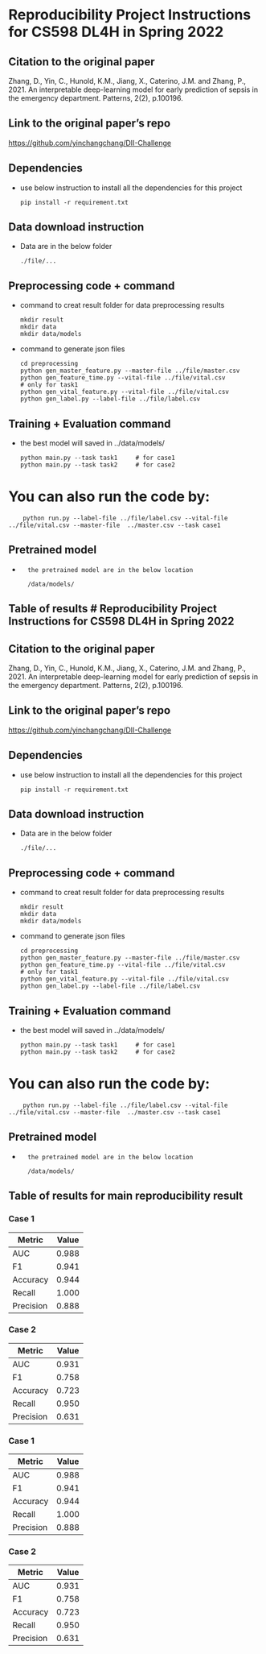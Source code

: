 # Reproducibility Project Instructions for CS598 DL4H in Spring 2022

## Citation to the original paper

Zhang, D., Yin, C., Hunold, K.M., Jiang, X., Caterino, J.M. and Zhang, P., 2021.
An interpretable deep-learning model for early prediction of sepsis in the emergency department. Patterns, 2(2), p.100196.

## Link to the original paper’s repo

https://github.com/yinchangchang/DII-Challenge


## Dependencies
-	use below instruction to install all the dependencies for this project
	
		pip install -r requirement.txt

## Data download instruction
-	Data are in the below folder
		
		./file/...
## Preprocessing code + command

-	command to creat result folder for data preprocessing results

		mkdir result
		mkdir data
		mkdir data/models

-	command to generate json files 

		cd preprocessing
		python gen_master_feature.py --master-file ../file/master.csv
		python gen_feature_time.py --vital-file ../file/vital.csv				# only for task1
		python gen_vital_feature.py --vital-file ../file/vital.csv
		python gen_label.py --label-file ../file/label.csv

## Training + Evaluation command
-	the best model will saved in ../data/models/
		
		python main.py --task task1		# for case1
		python main.py --task task2		# for case2

#	You can also run the code by:

		python run.py --label-file ../file/label.csv --vital-file ../file/vital.csv --master-file  ../master.csv --task case1


## Pretrained model
-       the pretrained model are in the below location
       		
		/data/models/

## Table of results # Reproducibility Project Instructions for CS598 DL4H in Spring 2022

## Citation to the original paper

Zhang, D., Yin, C., Hunold, K.M., Jiang, X., Caterino, J.M. and Zhang, P., 2021.
An interpretable deep-learning model for early prediction of sepsis in the emergency department. Patterns, 2(2), p.100196.

## Link to the original paper’s repo

https://github.com/yinchangchang/DII-Challenge


## Dependencies
-	use below instruction to install all the dependencies for this project
	
		pip install -r requirement.txt

## Data download instruction
-	Data are in the below folder
		
		./file/...
## Preprocessing code + command

-	command to creat result folder for data preprocessing results

		mkdir result
		mkdir data
		mkdir data/models

-	command to generate json files 

		cd preprocessing
		python gen_master_feature.py --master-file ../file/master.csv
		python gen_feature_time.py --vital-file ../file/vital.csv				# only for task1
		python gen_vital_feature.py --vital-file ../file/vital.csv
		python gen_label.py --label-file ../file/label.csv

## Training + Evaluation command
-	the best model will saved in ../data/models/
		
		python main.py --task task1		# for case1
		python main.py --task task2		# for case2

#	You can also run the code by:

		python run.py --label-file ../file/label.csv --vital-file ../file/vital.csv --master-file  ../master.csv --task case1


## Pretrained model
-       the pretrained model are in the below location
       		
		/data/models/

## Table of results for main reproducibility result 

### Case 1
	
|     Metric    |    Value      |
| ------------- | ------------- |
|      AUC      |     0.988     |
|      F1       |     0.941     |
|    Accuracy   |     0.944     |
|    Recall     |     1.000     |
|    Precision  |     0.888     |
		
### Case 2

|     Metric    |    Value      |
| ------------- | ------------- |
|      AUC      |     0.931     |
|      F1       |     0.758     |
|    Accuracy   |     0.723     |
|    Recall     |     0.950     |
|    Precision  |     0.631     |
		
		


### Case 1
	
|     Metric    |    Value      |
| ------------- | ------------- |
|      AUC      |     0.988     |
|      F1       |     0.941     |
|    Accuracy   |     0.944     |
|    Recall     |     1.000     |
|    Precision  |     0.888     |
		
### Case 2

|     Metric    |    Value      |
| ------------- | ------------- |
|      AUC      |     0.931     |
|      F1       |     0.758     |
|    Accuracy   |     0.723     |
|    Recall     |     0.950     |
|    Precision  |     0.631     |
		
		

